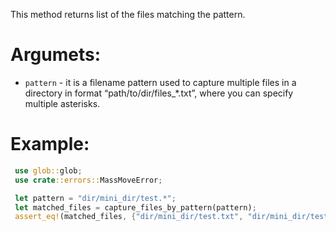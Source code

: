 This method returns list of the files matching the pattern.
# Argumets:
- `pattern` - it is a filename pattern used to capture multiple files in a directory in format “path/to/dir/files_*.txt”, where you can specify multiple asterisks.
# Example:
```rust
 use glob::glob;
 use crate::errors::MassMoveError;

 let pattern = "dir/mini_dir/test.*";
 let matched_files = capture_files_by_pattern(pattern);
 assert_eq!(matched_files, {"dir/mini_dir/test.txt", "dir/mini_dir/test.bin"});
```